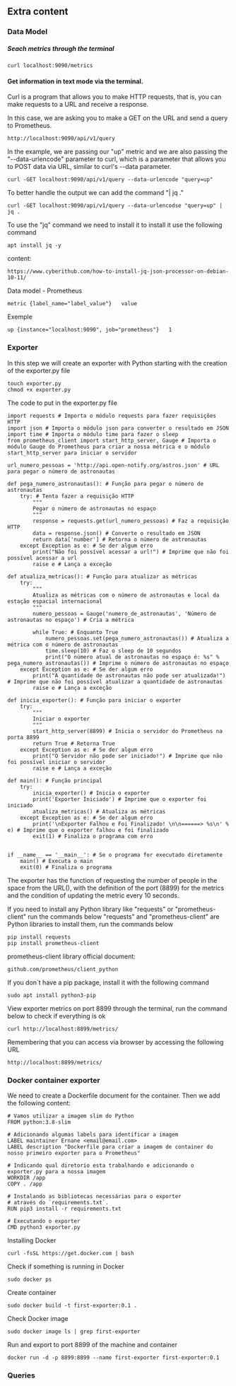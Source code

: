 ## Extra content

### Data Model
##### Seach metrics through the terminal

    curl localhost:9090/metrics


#### Get information in text mode via the terminal.

Curl is a program that allows you to make HTTP requests, that is, you can make requests to a URL and receive a response.

In this case, we are asking you to make a GET on the URL and send a query to Prometheus.

    http://localhost:9090/api/v1/query


In the example, we are passing our "up" metric and we are also passing the "--data-urlencode" parameter to curl, which is a parameter that allows you to POST data via URL, similar to curl's --data parameter.

    curl -GET localhost:9090/api/v1/query --data-urlencode "query=up"


To better handle the output we can add the command "| jq ."

    curl -GET localhost:9090/api/v1/query --data-urlencodse "query=up" | jq .


To use the "jq" command we need to install it
to install it use the following command

    apt install jq -y


content:

    https://www.cyberithub.com/how-to-install-jq-json-processor-on-debian-10-11/


Data model - Prometheus

    metric {label_name="label_value"}   value


Exemple

    up {instance="localhost:9090", job="prometheus"}   1


### Exporter
In this step we will create an exporter with Python
starting with the creation of the exporter.py file
    
    touch exporter.py
    chmod +x exporter.py


The code to put in the exporter.py file
    
    import requests # Importa o módulo requests para fazer requisições HTTP
    import json # Importa o módulo json para converter o resultado em JSON
    import time # Importa o módulo time para fazer o sleep
    from prometheus_client import start_http_server, Gauge # Importa o módulo Gauge do Prometheus para criar a nossa métrica e o módulo start_http_server para iniciar o servidor

    url_numero_pessoas = 'http://api.open-notify.org/astros.json' # URL para pegar o número de astronautas

    def pega_numero_astronautas(): # Função para pegar o número de astronautas
        try: # Tenta fazer a requisição HTTP
            """
            Pegar o número de astronautas no espaço 
            """
            response = requests.get(url_numero_pessoas) # Faz a requisição HTTP
            data = response.json() # Converte o resultado em JSON
            return data['number'] # Retorna o número de astronautas
        except Exception as e: # Se der algum erro
            print("Não foi possível acessar a url!") # Imprime que não foi possível acessar a url
            raise e # Lança a exceção

    def atualiza_metricas(): # Função para atualizar as métricas
        try:
            """
            Atualiza as métricas com o número de astronautas e local da estação espacial internacional
            """
            numero_pessoas = Gauge('numero_de_astronautas', 'Número de astronautas no espaço') # Cria a métrica
            
            while True: # Enquanto True
                numero_pessoas.set(pega_numero_astronautas()) # Atualiza a métrica com o número de astronautas
                time.sleep(10) # Faz o sleep de 10 segundos
                print("O número atual de astronautas no espaço é: %s" % pega_numero_astronautas()) # Imprime o número de astronautas no espaço
        except Exception as e: # Se der algum erro
            print("A quantidade de astronautas não pode ser atualizada!") # Imprime que não foi possível atualizar a quantidade de astronautas
            raise e # Lança a exceção
            
    def inicia_exporter(): # Função para iniciar o exporter
        try:
            """
            Iniciar o exporter
            """
            start_http_server(8899) # Inicia o servidor do Prometheus na porta 8899
            return True # Retorna True
        except Exception as e: # Se der algum erro
            print("O Servidor não pode ser iniciado!") # Imprime que não foi possível iniciar o servidor
            raise e # Lança a exceção

    def main(): # Função principal
        try:
            inicia_exporter() # Inicia o exporter
            print('Exporter Iniciado') # Imprime que o exporter foi iniciado
            atualiza_metricas() # Atualiza as métricas
        except Exception as e: # Se der algum erro
            print('\nExporter Falhou e Foi Finalizado! \n\n======> %s\n' % e) # Imprime que o exporter falhou e foi finalizado
            exit(1) # Finaliza o programa com erro


    if __name__ == '__main__': # Se o programa for executado diretamente
        main() # Executa o main
        exit(0) # Finaliza o programa



The exporter has the function of requesting the number of people in the space from the URL(), with the definition of the port (8899) for the metrics and the condition of updating the metric every 10 seconds.

If you need to install any Python library like "requests" or "prometheus-client" run the commands below
"requests" and "prometheus-client" are Python libraries
to install them, run the commands below

    pip install requests
    pip install prometheus-client


prometheus-client library official document:

    github.com/prometheus/client_python


If you don`t have a pip package, install it with the following command
   
    sudo apt install python3-pip


View exporter metrics on port 8899
through the terminal, run the command below to check if everything is ok
   
    curl http://localhost:8899/metrics/


Remembering that you can access via browser by accessing the following URL
    
    http://localhost:8899/metrics/


### Docker container exporter
We need to create a Dockerfile document for the container.
Then we add the following content:
    
    # Vamos utilizar a imagem slim do Python
    FROM python:3.8-slim

    # Adicionando algumas labels para identificar a imagem
    LABEL maintainer Ernane <email@email.com>
    LABEL description "Dockerfile para criar a imagem de container do nosso primeiro exporter para o Prometheus"

    # Indicando qual diretorio esta trabalhando e adicionando o exporter.py para a nossa imagem
    WORKDIR /app
    COPY . /app

    # Instalando as bibliotecas necessárias para o exporter
    # através do `requirements.txt`.
    RUN pip3 install -r requirements.txt

    # Executando o exporter
    CMD python3 exporter.py

Installing Docker
    
    curl -fsSL https://get.docker.com | bash
    
Check if something is running in Docker
    
    sudo docker ps


Create container 
    
    sudo docker build -t first-exporter:0.1 .


Check Docker image

    sudo docker image ls | grep first-exporter


Run and export to port 8899 of the machine and container
    
    docker run -d -p 8899:8899 --name first-exporter first-exporter:0.1





### Queries